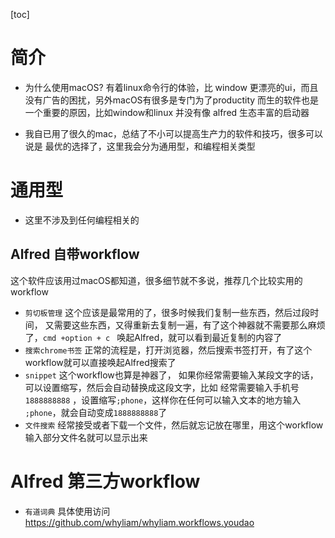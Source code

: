 [toc]

# 简介
- 为什么使用macOS?
有着linux命令行的体验，比 window 更漂亮的ui，而且没有广告的困扰，另外macOS有很多是专门为了productity 而生的软件也是一个重要的原因，比如window和linux 并没有像 alfred 生态丰富的启动器

- 我自已用了很久的mac，总结了不小可以提高生产力的软件和技巧，很多可以说是
最优的选择了，这里我会分为通用型，和编程相关类型

# 通用型
* 这里不涉及到任何编程相关的
## Alfred 自带workflow
这个软件应该用过macOS都知道，很多细节就不多说，推荐几个比较实用的workflow
- `剪切板管理` 这个应该是最常用的了，很多时候我们复制一些东西，然后过段时间，
又需要这些东西，又得重新去复制一遍，有了这个神器就不需要那么麻烦了，`cmd +option + c ` 唤起Alfred，就可以看到最近复制的内容了
- `搜索chrome书签`
正常的流程是，打开浏览器，然后搜索书签打开，有了这个workflow就可以直接唤起Alfred搜索了
- `snippet` 这个workflow也算是神器了， 如果你经常需要输入某段文字的话，可以设置缩写，然后会自动替换成这段文字，比如 经常需要输入手机号 `1888888888` ，设置缩写`;phone`，这样你在任何可以输入文本的地方输入 `;phone`，就会自动变成`1888888888`了
- `文件搜索` 经常接受或者下载一个文件，然后就忘记放在哪里，用这个workflow输入部分文件名就可以显示出来

# Alfred 第三方workflow
- `有道词典` 具体使用访问 https://github.com/whyliam/whyliam.workflows.youdao
